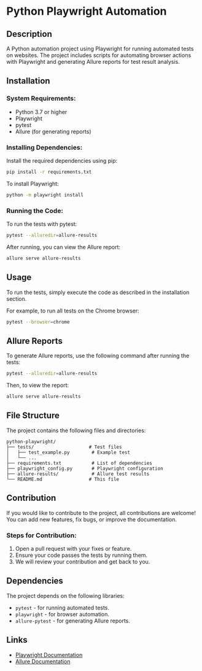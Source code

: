 
# Python Playwright Automation

## Description
A Python automation project using Playwright for running automated tests on websites. The project includes scripts for automating browser actions with Playwright and generating Allure reports for test result analysis.

## Installation

### System Requirements:
- Python 3.7 or higher
- Playwright
- pytest
- Allure (for generating reports)

### Installing Dependencies:
Install the required dependencies using pip:
```bash
pip install -r requirements.txt
```

To install Playwright:
```bash
python -m playwright install
```

### Running the Code:
To run the tests with pytest:
```bash
pytest --alluredir=allure-results
```

After running, you can view the Allure report:
```bash
allure serve allure-results
```

## Usage

To run the tests, simply execute the code as described in the installation section.

For example, to run all tests on the Chrome browser:
```bash
pytest --browser=chrome
```

## Allure Reports

To generate Allure reports, use the following command after running the tests:
```bash
pytest --alluredir=allure-results
```

Then, to view the report:
```bash
allure serve allure-results
```

## File Structure

The project contains the following files and directories:

```
python-playwright/
├── tests/                    # Test files
│   ├── test_example.py        # Example test
│   └── ...
├── requirements.txt           # List of dependencies
├── playwright_config.py       # Playwright configuration
├── allure-results/            # Allure test results
└── README.md                 # This file
```

## Contribution

If you would like to contribute to the project, all contributions are welcome! You can add new features, fix bugs, or improve the documentation.

### Steps for Contribution:
1. Open a pull request with your fixes or feature.
2. Ensure your code passes the tests by running them.
3. We will review your contribution and get back to you.

## Dependencies

The project depends on the following libraries:
- `pytest` - for running automated tests.
- `playwright` - for browser automation.
- `allure-pytest` - for generating Allure reports.

## Links
- [Playwright Documentation](https://playwright.dev/)
- [Allure Documentation](https://allure.qatools.ru/)
